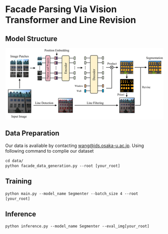 # Facade Parsing Via Vision Transformer and Line Revision

## Model Structure
![Structure Figure](figs/Figure_overview.png)

## Data Preparation
Our data is avaliable by contacting wang@ids.osaka-u.ac.jp.
Using following command to complie our dataset
```
cd data/
python facade_data_generation.py --root [your_root]
```

## Training
```
python main.py --model_name Segmenter --batch_size 4 --root [your_root]
```

## Inference
```
python inference.py --model_name Segmenter --eval_img[your_root]
```
